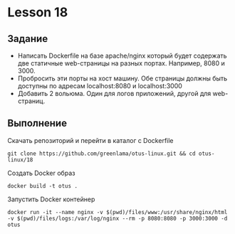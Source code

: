 # Lesson 18

## Задание

- Написать Dockerfile на базе apache/nginx который будет содержать две статичные web-страницы
на разных портах. Например, 8080 и 3000.
- Пробросить эти порты на хост машину. Обе страницы должны быть доступны по адресам
localhost:8080 и localhost:3000
- Добавить 2 вольюма. Один для логов приложений, другой для web-страниц.

## Выполнение

Скачать репозиторий и перейти в каталог с Dockerfile

```
git clone https://github.com/greenlama/otus-linux.git && cd otus-linux/18
```

Создать Docker образ

```
docker build -t otus .
```

Запустить Docker контейнер

```
docker run -it --name nginx -v $(pwd)/files/www:/usr/share/nginx/html -v $(pwd)/files/logs:/var/log/nginx --rm -p 8080:8080 -p 3000:3000 -d otus
```
